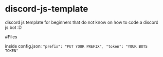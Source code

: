 # discord-js-template

discord js template for beginners that do not know on how to code a discord js bot :D

#Files

inside config.json:
`"prefix": "PUT YOUR PREFIX",
"token": "YOUR BOTS TOKEN"`
